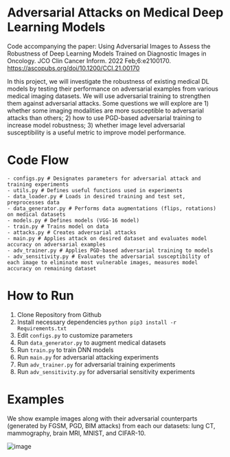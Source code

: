 # Adversarial Attacks on Medical Deep Learning Models

Code accompanying the paper: Using Adversarial Images to Assess the Robustness of Deep Learning Models Trained on Diagnostic Images in Oncology. JCO Clin Cancer Inform. 2022 Feb;6:e2100170. https://ascopubs.org/doi/10.1200/CCI.21.00170

In this project, we will investigate the robustness of existing medical DL models by testing their performance on adversarial examples from various medical imaging datasets. We will use adversarial training to strengthen them against adversarial attacks. Some questions we will explore are 1) whether some imaging modalities are more susceptible to adversarial attacks than others; 2) how to use PGD-based adversarial training to increase model robustness; 3) whether image level adversarial susceptibility is a useful metric to improve model performance.

# Code Flow
```
- configs.py # Designates parameters for adversarial attack and training experiments
- utils.py # Defines useful functions used in experiments
- data_loader.py # Loads in desired training and test set, preprocesses data
- data_generator.py # Performs data augmentations (flips, rotations) on medical datasets
- models.py # Defines models (VGG-16 model)
- train.py # Trains model on data
- attacks.py # Creates adversarial attacks
- main.py # Applies attack on desired dataset and evaluates model accuracy on adversarial examples
- adv_trainer.py # Applies PGD-based adversarial training to models
- adv_sensitivity.py # Evaluates the adversarial susceptibility of each image to eliminate most vulnerable images, measures model accuracy on remaining dataset
 ```

# How to Run
1. Clone Repository from Github
2. Install necessary dependencies ```python pip3 install -r Requirements.txt```
3. Edit ```configs.py``` to customize parameters 
4. Run ```data_generator.py``` to augment medical datasets
5. Run ``` train.py ``` to train DNN models
6. Run ``` main.py ``` for adversarial attacking experiments
7. Run ```adv_trainer.py``` for adversarial training experiments
8. Run ```adv_sensitivity.py``` for adversarial sensitivity experiments

# Examples
We show example images along with their adversarial counterparts (generated by FGSM, PGD, BIM attacks) from each our datasets: lung CT, mammography, brain MRI, MNIST, and CIFAR-10. 

![image](https://user-images.githubusercontent.com/64549018/105315197-f6da9000-5b8c-11eb-989b-f5ab1359114f.png)
